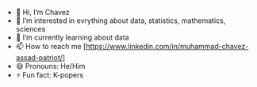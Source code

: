 - 👋 Hi, I’m Chavez
- 👀 I’m interested in evrything about data, statistics, mathematics, sciences
- 🌱 I’m currently learning about data
- 📫 How to reach me [https://www.linkedin.com/in/muhammad-chavez-assad-patriot/]
- 😄 Pronouns: He/Him
- ⚡ Fun fact: K-popers

<!---
Chavez56/Chavez56 is a ✨ special ✨ repository because its `README.md` (this file) appears on your GitHub profile.
You can click the Preview link to take a look at your changes.
--->
